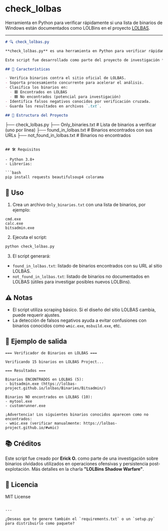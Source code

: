 # check_lolbas
Herramienta en Python para verificar rápidamente si una lista de binarios de Windows están documentados como LOLBins en el proyecto [LOLBAS](https://lolbas-project.github.io/).

---

```markdown
# 🔍 check_lolbas.py

**check_lolbas.py** es una herramienta en Python para verificar rápidamente si una lista de binarios de Windows (por ejemplo, `*.exe`) están documentados como LOLBins en el proyecto [LOLBAS](https://lolbas-project.github.io/).

Este script fue desarrollado como parte del proyecto de investigación **LOLBins Shadow Warfare**, presentado en conferencias de ciberseguridad como BSides.

## 🚀 Características

- Verifica binarios contra el sitio oficial de LOLBAS.
- Soporta procesamiento concurrente para acelerar el análisis.
- Clasifica los binarios en:
  - 🟥 Encontrados en LOLBAS
  - 🟦 No encontrados (potencial para investigación)
- Identifica falsos negativos conocidos por verificación cruzada.
- Guarda los resultados en archivos `.txt`.

## 📁 Estructura del Proyecto

```

├── check\_lolbas.py
├── Only\_binaries.txt           # Lista de binarios a verificar (uno por línea)
├── found\_in\_lolbas.txt         # Binarios encontrados con sus URLs
├── not\_found\_in\_lolbas.txt     # Binarios no encontrados

````

## 🛠️ Requisitos

- Python 3.8+
- Librerías:

```bash
pip install requests beautifulsoup4 colorama
````

## 📄 Uso

1. Crea un archivo `Only_binaries.txt` con una lista de binarios, por ejemplo:

```
cmd.exe
calc.exe
bitsadmin.exe
```

2. Ejecuta el script:

```bash
python check_lolbas.py
```

3. El script generará:

* `found_in_lolbas.txt`: listado de binarios encontrados con su URL al sitio LOLBAS.
* `not_found_in_lolbas.txt`: listado de binarios no documentados en LOLBAS (útiles para investigar posibles nuevos LOLBins).

## ⚠️ Notas

* El script utiliza scraping básico. Si el diseño del sitio LOLBAS cambia, puede requerir ajustes.
* La detección de falsos negativos ayuda a evitar confusiones con binarios conocidos como `wmic.exe`, `msbuild.exe`, etc.

## 🧪 Ejemplo de salida

```
=== Verificador de Binarios en LOLBAS ===

Verificando 15 binarios en LOLBAS Project...

=== Resultados ===

Binarios ENCONTRADOS en LOLBAS (5):
- bitsadmin.exe (https://lolbas-project.github.io/lolbas/Binaries/Bitsadmin/)

Binarios NO encontrados en LOLBAS (10):
- mytool.exe
- customrunner.exe

¡Advertencia! Los siguientes binarios conocidos aparecen como no encontrados:
- wmic.exe (verificar manualmente: https://lolbas-project.github.io/#wmic)
```

## 📚 Créditos

Este script fue creado por **Erick O.** como parte de una investigación sobre binarios olvidados utilizados en operaciones ofensivas y persistencia post-explotación. Más detalles en la charla **"LOLBins Shadow Warfare"**.

## 📄 Licencia

MIT License

```

---

¿Deseas que te genere también el `requirements.txt` o un `setup.py` para distribuirlo como paquete?
```
